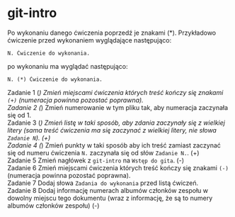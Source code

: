 # git-intro

Po wykonaniu danego ćwiczenia poprzedź je znakami (*).
Przykładowo ćwiczenie przed wykonaniem wyglądające następująco:
```
N. Ćwiczenie do wykonania.
```
po wykonaniu ma wyglądać następująco:
```
N. (*) Ćwiczenie do wykonania.
```

Zadanie 1 (*) Zmień miejscami ćwiczenia których treść kończy się znakami `(+)` (numeracja powinna pozostać poprawna).  
Zadanie 2 (*) Zmień numerowanie w tym pliku tak, aby numeracja zaczynała się od 1.  
Zadanie 3 (*) Zmień listę w taki sposób, aby zdania zaczynały się z wielkiej litery (sama treść ćwiczenia ma się zaczynać z wielkiej litery, nie słowa `Zadanie N`). (+)  
Zadanie 4 (*) Zmień punkty w taki sposób aby ich treść zamiast zaczynać się od numeru ćwiczenia `N.` zaczynała się od słów `Zadanie N.`. (+)  
Zadanie 5 Zmień nagłówek z `git-intro` na `Wstęp do gita`. (-)  
Zadanie 6 Zmień miejscami ćwiczenia których treść kończy się znakami `(-)` (numeracja powinna pozostać poprawna).  
Zadanie 7 Dodaj słowa `Zadania do wykonania` przed listą ćwiczeń.  
Zadanie 8 Dodaj informację numerach albumów członków zespołu w dowolny miejscu tego dokumentu (wraz z informację, że są to numery albumów członków zespołu) (-)  
